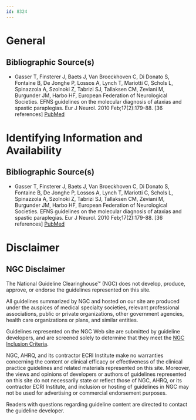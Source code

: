 ```yaml
---
id: 8324
---
```


# General

## Bibliographic Source(s)

- Gasser T, Finsterer J, Baets J, Van Broeckhoven C, Di Donato S, Fontaine B, De Jonghe P, Lossos A, Lynch T, Mariotti C, Schols L, Spinazzola A, Szolnoki Z, Tabrizi SJ, Tallaksen CM, Zeviani M, Burgunder JM, Harbo HF, European Federation of Neurological Societies. EFNS guidelines on the molecular diagnosis of ataxias and spastic paraplegias. Eur J Neurol. 2010 Feb;17(2):179-88. [36 references] [ PubMed ](http://www.ncbi.nlm.nih.gov/entrez/query.fcgi?cmd=Retrieve&db=pubmed&dopt=Abstract&list_uids=20050888)

# Identifying Information and Availability

## Bibliographic Source(s)

- Gasser T, Finsterer J, Baets J, Van Broeckhoven C, Di Donato S, Fontaine B, De Jonghe P, Lossos A, Lynch T, Mariotti C, Schols L, Spinazzola A, Szolnoki Z, Tabrizi SJ, Tallaksen CM, Zeviani M, Burgunder JM, Harbo HF, European Federation of Neurological Societies. EFNS guidelines on the molecular diagnosis of ataxias and spastic paraplegias. Eur J Neurol. 2010 Feb;17(2):179-88. [36 references] [ PubMed ](http://www.ncbi.nlm.nih.gov/entrez/query.fcgi?cmd=Retrieve&db=pubmed&dopt=Abstract&list_uids=20050888)

# Disclaimer

## NGC Disclaimer

The National Guideline Clearinghouse™ (NGC) does not develop, produce, approve, or endorse the guidelines represented on this site.

All guidelines summarized by NGC and hosted on our site are produced under the auspices of medical specialty societies, relevant professional associations, public or private organizations, other government agencies, health care organizations or plans, and similar entities.

Guidelines represented on the NGC Web site are submitted by guideline developers, and are screened solely to determine that they meet the [NGC Inclusion Criteria](/help-and-about/summaries/inclusion-criteria).

NGC, AHRQ, and its contractor ECRI Institute make no warranties concerning the content or clinical efficacy or effectiveness of the clinical practice guidelines and related materials represented on this site. Moreover, the views and opinions of developers or authors of guidelines represented on this site do not necessarily state or reflect those of NGC, AHRQ, or its contractor ECRI Institute, and inclusion or hosting of guidelines in NGC may not be used for advertising or commercial endorsement purposes.

Readers with questions regarding guideline content are directed to contact the guideline developer.

